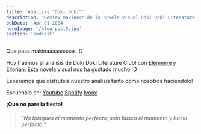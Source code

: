 ```yaml
---
title: 'Analisis "Doki Doki"'
description: 'Review makinero de la novela visual Doki Doki Literature Club.'
pubDate: 'Apr 01 2024'
heroImage: '/blog-post5.jpg'
section: 'podcast'
---
```


Que pasa makinaaaaaaaaas :D

Hoy traemos el análisis de Doki Doki Literature Club! con <a href="https://www.instagram.com/elemmire1988?utm_source=qr&igsh=MWgwcm84ZmxwaDVmYQ%3D%3D" target="_blank">Elemmire</a> y <a href="https://www.youtube.com/@ellorian_audiolibros" target="_blank">Ellorian</a>. Esta novela visual nos ha gustado mucho :D

Esperemos que disfrutéis nuestro análisis tanto como nosotros haciéndolo!

Escúchalo en:
<a href="https://www.youtube.com/watch?v=UC8MaZ3E30g" target="_blank">Youtube</a>
<a href="https://open.spotify.com/episode/1Rmxq8mva4I5iEPXSQUVGV?si=qJcFgt57Q7i_Ohp2uw7SKA" target="_blank">Spotify</a>
<a href="https://go.ivoox.com/rf/126787537" target="_blank">Ivoox</a>

**¡Que no pare la fiesta!**

> ###### "No busques el momento perfecto, solo busca el momento y hazlo perfecto."

